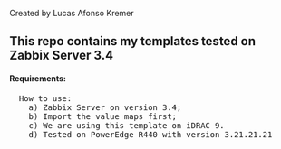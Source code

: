 Created by Lucas Afonso Kremer <br>

<h2>This repo contains my templates tested on Zabbix Server 3.4</h2>

<h4>Requirements:</h4>
<pre>
  How to use:
	a) Zabbix Server on version 3.4;
	b) Import the value maps first;
	c) We are using this template on iDRAC 9.
	d) Tested on PowerEdge R440 with version 3.21.21.21
</pre>

